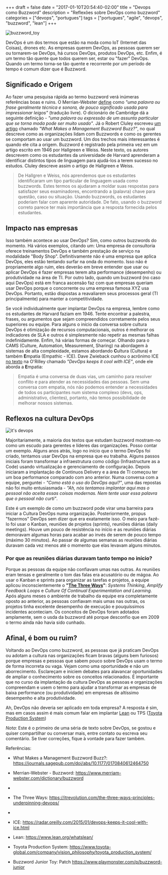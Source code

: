 +++
draft = false
date = "2017-01-10T20:54:40-02:00"
title = "Devops como Buzzword"
description = "Reflexões sobre DevOps como buzzword"
categories = ["devops", "portugues"]
tags = ["portugues", "agile", "devops", "buzzword", "lean"]
+++

![buzzword_toy](/images/buzzword_junior.jpg)

DevOps é um dos termos que estão na moda como IoT (Internet das Coisas), drones etc. As empresas querem DevOps, as pessoas querem ser ou tornarem-se DevOps, há cursos DevOps, produtos DevOps, etc. Enfim, é um termo tão quente que todos querem ser, estar ou "fazer" DevOps. Quando um termo torna-se tão quente e recorrente por um período de tempo é comum dizer que é Buzzword.

## Significado e Origem

Ao fazer uma pesquisa rápida ao termo buzzword verá inúmeras referências boas e ruins. O Merrian-Webster [define](https://www.merriam-webster.com/dictionary/buzzword) como *"uma palavra ou frase geralmente técnica e sonora, de pouco significado usada para impressionar leigos"* (tradução livre). O dicionário de Cambridge dá a seguinte definição - *"uma palavra ou expressão de um assunto particular que se torna moda pode ser muito usado"*. Já o Robert Cluley escreveu [um artigo](https://journals.sagepub.com/doi/abs/10.1177/0170840612464750) chamado *"What Makes a Management Buzzword Buzz?"*, no qual descreve como as organizações lidam com Buzzwords e como os gerentes se comportam ao usar um buzzword. Um dos trechos mais interessantes é quando ele cita a origem. Buzzword é registrado pela primeira vez em um artigo escrito em 1946 por Hallgreen e Weiss. Neste texto, os autores descrevem como os estudantes da universidade de Harvard aprenderam a identificar distintos tipos de linguagem para ajudá-los a terem sucesso no estudos. Cluley descreve assim o artigo de Hallgreen e Weiss.

> De Hallgren e Weiss, nós aprendemos que os estudantes identificaram um tipo particular de linguagem usada como buzzwords. Estes termos os ajudaram a moldar suas respostas para satisfazer seus examinadores, encontrando a (palavra) chave para questão, caso ou situação. Usando buzzwords, os estudantes poderiam falar com aparente autoridade. De fato, usando o buzzword correto parece ter mais importância que a resposta fornecida pelos estudantes.

## Impacto nas empresas

Isso também acontece ao usar DevOps? Sim, como outros buzzwords do momento. Há vários exemplos, citando um: Uma empresa de consultoria oferece treinamentos DevOps e também prestação de serviço na modalidade "Body Shop". Definitivamente não é uma empresa que aplica DevOps, eles estão tentando surfar na onda do momento. Isso não é propriamente algo ruim, eles deverão em breve entender que usar ou aplicar DevOps é fazer empresas terem alta performance (desempenho) ou produtividade na área de TI. Por outro lado, quando um buzzword (no caso aqui DevOps) está em franca ascensão faz com que empresas queriam usar DevOps porque o concorrente ou uma empresa famosa XYZ usa DevOps. Portanto, estão dispostas a reavaliarem seus processos geral (TI principalmente) para manter a competitividade.

Se você individualmente quer implantar DevOps na empresa, lembre como os estudantes de Harvard faziam em 1946. Tente encontrar a palestra, frases, ou argumentos que sejam compreendidos corretamente pelos seus superiores ou equipe. Para alguns o início da conversa sobre cultura DevOps é otimização de recursos computacionais, outros é melhorar os indicadores de SLA e outros é simplesmente não repetir as mesmas falhas indefinidamente. Enfim, há várias formas de começar. Olhando para o CAMS (Culture, Automation, Measurement, Sharing) na abordagem à sistemas de alta complexidade, estamos abordando **C**ultura (Cultura) e também **E**mpatia (Empathic - ICE). Dave Zwieback cunhou o acrônimo  ICE [no texto](https://radar.oreilly.com/2015/01/devops-keeps-it-cool-with-ice.html) na O'Rilley chamado *"DevOps keeps it cool with ICE"*, onde ele aborda a **E**mpatia:

> Empatia é uma conversa de duas vias, um caminho para resolver conflito e para atender as necessidades das pessoas. Sem uma conversa com empatia, nós não podemos entender a necessidades de todos os participantes num sistema complexo (devs, ops, administrativo, clientes), portanto, não temos possibilidade de melhorar nossos sistemas.

## Reflexos na cultura DevOps

![it's devops](/images/devops_elefant.png)

Majoritariamente, a maioria dos textos que estudam buzzword mostram-no como um escudo para gerentes e líderes das organizações. Posso contar um exemplo. Alguns anos atrás, logo no início que o termo DevOps foi criado, tentamos usar DevOps na empresa que eu trabalha. Alguns passos iniciais foram transformar a infraestrutura como código (Infrastructure as a Code) usando virtualização e gerenciamento de configuração. Depois iniciaram a implantação de Continuos Delivery e a área de TI começou ter um boa performance comparado com ano anterior. Numa conversa com a equipe, perguntei - *"Como está o uso do DevOps aqui?"*, uma das repostas não foi muito entusiasmada - *"Ah, nós tentamos implantar aqui mas o pessoal não aceita essas coisas modernas. Nem tente usar essa palavra que o pessoal não curti"*.

Este é um exemplo de como um buzzword pode virar uma barreira para iniciar a Cultura DevOps numa organização. Posteriormente, propus "fazermos" DevOps sem dizer que era exatamente isso. O meio para fazê-lo foi usar o Kanban, reuniões de projetos (sprints), reuniões diárias (daily meetings). Houve um pouco de resistência no início e as reuniões diárias demoravam algumas horas para acabar ao invés de serem de pouco tempo (máximo 30 minutos). Ao passar de algumas semanas as reuniões diárias duravam cada vez menos até o momento que elas levavam alguns minutos.

### Por que as reuniões diárias duravam tanto tempo no início?

Porque as pessoas da equipe não confiavam umas nas outras. As reuniões eram tensas e geralmente o tom das falas era acusatório ou de mágoa. Ao usar o Kanban e sprints para organizar as tarefas e projetos, a equipe aplicou inconscientemente o **"[The Three Ways](https://itrevolution.com/the-three-ways-principles-underpinning-devops/)"**: *Systems Thinking*, *Amplify Feedback Loops* e *Culture Of Continual Experimentation and Learning*. Após alguns meses o ambiente de trabalho da equipe era completamente oposto ao anterior, as pessoas confiavam mais umas nas outras, os projetos tinha excelente desempenho de execução e pouquíssimos incidentes aconteciam. Os conceitos de DevOps foram adotados amplamente, sem o usda da buzzword até porque desconfio que em 2009 o termo ainda não havia sido cunhado.

## Afinal, é bom ou ruim?

Voltando ao DevOps como buzzword, as pessoas que já praticam DevOps ou adotam a cultura nas organizações ficam bravas (alguns bem furiosos) porque empresas e pessoas que sabem pouco sobre DevOps usam o termo de forma incorreta ou vaga. Vejam como uma oportunidade e não um aborrecimento. Esclareçam e iniciem debates para alavancar oportunidades de ampliar o conhecimento sobre os conceitos relacionados. É importante que no curso da implantação da cultura DevOps as pessoas e organizações compreendam e usem o termo para ajudar a transformar as empresas de baixa performance (ou produtividade) em empresas de altíssimo desempenho e alta produtividade.

Ah, DevOps não deveria ser aplicado em toda empresa? A resposta é sim, mas em casos assim é mais comum falar em implantar [Lean](https://www.lean.org/whatslean/) ou TPS ([Toyota Production System](https://www.toyota-global.com/company/vision_philosophy/toyota_production_system/))

*Nota*: Este é o primeiro de uma séria de texto sobre DevOps, se gostou e quiser compartilhar ou conversar mais, entre contato ou escreva seu comentário. Se tiver correções, fique à vontade para fazer também.

Referências:

- What Makes a Management Buzzword Buzz?: https://journals.sagepub.com/doi/abs/10.1177/0170840612464750

- Merrian-Webster - Buzzword: https://www.merriam-webster.com/dictionary/buzzword
-
- The Three Ways: https://itrevolution.com/the-three-ways-principles-underpinning-devops/
-
- ICE: https://radar.oreilly.com/2015/01/devops-keeps-it-cool-with-ice.html

- Lean: https://www.lean.org/whatslean/

- Toyota Production System: https://www.toyota-global.com/company/vision_philosophy/toyota_production_system/

- Buzzword Junior Toy: Patch https://www.playmonster.com/p/buzzword-junior
